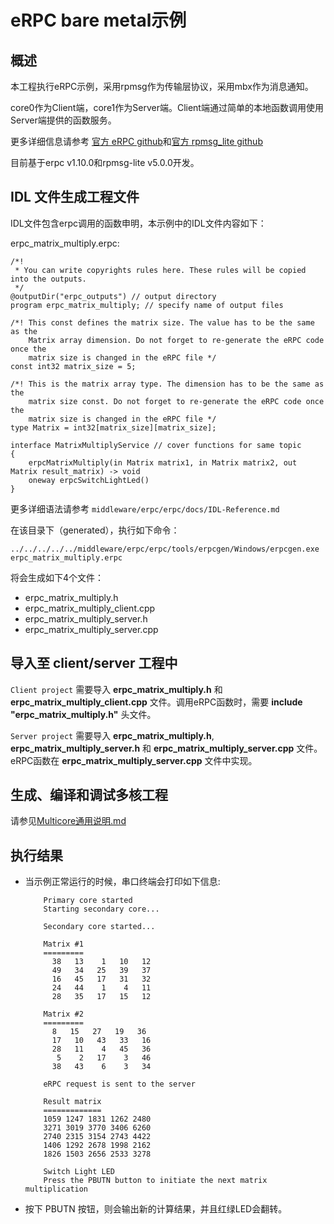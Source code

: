 # eRPC bare metal示例

## 概述

本工程执行eRPC示例，采用rpmsg作为传输层协议，采用mbx作为消息通知。

core0作为Client端，core1作为Server端。Client端通过简单的本地函数调用使用Server端提供的函数服务。

更多详细信息请参考 [官方 eRPC github](https://github.com/EmbeddedRPC/erpc)和[官方 rpmsg_lite github](https://github.com/NXPmicro/rpmsg-lite)

目前基于erpc v1.10.0和rpmsg-lite v5.0.0开发。

## IDL 文件生成工程文件

IDL文件包含erpc调用的函数申明，本示例中的IDL文件内容如下：

erpc_matrix_multiply.erpc:
```
/*!
 * You can write copyrights rules here. These rules will be copied into the outputs.
 */
@outputDir("erpc_outputs") // output directory
program erpc_matrix_multiply; // specify name of output files

/*! This const defines the matrix size. The value has to be the same as the
    Matrix array dimension. Do not forget to re-generate the eRPC code once the
    matrix size is changed in the eRPC file */
const int32 matrix_size = 5;

/*! This is the matrix array type. The dimension has to be the same as the
    matrix size const. Do not forget to re-generate the eRPC code once the
    matrix size is changed in the eRPC file */
type Matrix = int32[matrix_size][matrix_size];

interface MatrixMultiplyService // cover functions for same topic
{
    erpcMatrixMultiply(in Matrix matrix1, in Matrix matrix2, out Matrix result_matrix) -> void
    oneway erpcSwitchLightLed()
}
```

更多详细语法请参考 `middleware/erpc/erpc/docs/IDL-Reference.md`

在该目录下（generated），执行如下命令：
```
../../../../../middleware/erpc/erpc/tools/erpcgen/Windows/erpcgen.exe erpc_matrix_multiply.erpc
```

将会生成如下4个文件：
 - erpc_matrix_multiply.h
 - erpc_matrix_multiply_client.cpp
 - erpc_matrix_multiply_server.h
 - erpc_matrix_multiply_server.cpp


## 导入至 client/server 工程中

`Client project` 需要导入 __erpc_matrix_multiply.h__ 和 __erpc_matrix_multiply_client.cpp__ 文件。调用eRPC函数时，需要 __include__ __"erpc_matrix_multiply.h"__ 头文件。


`Server project` 需要导入 __erpc_matrix_multiply.h__, __erpc_matrix_multiply_server.h__ 和 __erpc_matrix_multiply_server.cpp__ 文件。 eRPC函数在 __erpc_matrix_multiply_server.cpp__ 文件中实现。

## 生成、编译和调试多核工程

请参见[Multicore通用说明.md](../../README.md)

## 执行结果
- 当示例正常运行的时候，串口终端会打印如下信息:
    ```console
        Primary core started
        Starting secondary core...

        Secondary core started...

        Matrix #1
        =========
          38   13    1   10   12
          49   34   25   39   37
          16   45   17   31   32
          24   44    1    4   11
          28   35   17   15   12

        Matrix #2
        =========
          8   15   27   19   36
          17   10   43   33   16
          28   11    4   45   36
           5    2   17    3   46
          38   43    6    3   34

        eRPC request is sent to the server

        Result matrix
        =============
        1059 1247 1831 1262 2480
        3271 3019 3770 3406 6260
        2740 2315 3154 2743 4422
        1406 1292 2678 1998 2162
        1826 1503 2656 2533 3278

        Switch Light LED
        Press the PBUTN button to initiate the next matrix multiplication
    ```
- 按下 PBUTN 按钮，则会输出新的计算结果，并且红绿LED会翻转。